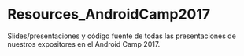 # Resources_AndroidCamp2017
Slides/presentaciones y código fuente de todas las presentaciones de nuestros expositores en el Android Camp 2017.
